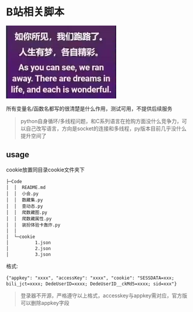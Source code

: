 # B站相关脚本

![run](./refs/run.jpg)

所有变量名/函数名都写的很清楚是什么作用，测试可用，不提供后续服务

> python自身循环/多线程问题，和C系列语言在抢购方面没什么竞争力，可以自己改写语言，方向是socket的连接和多线程，py版本目前几乎没什么提升空间了

## usage

cookie放置同目录cookie文件夹下

```
├─Code
│  │  README.md
│  │  小会.py
│  │  数藏集.py
│  │  查动态.py
│  │  爬数藏图.py
│  │  爬数藏属性.py
│  │  装扮体验卡轰炸.py
│  │
│  └─cookie
│          1.json
│          2.json
│          3.json
```

格式:

```
{"appkey": "xxxx", "accessKey": "xxxx", "cookie": "SESSDATA=xxx; bili_jct=xxxx; DedeUserID=xxxx; DedeUserID__ckMd5=xxxx; sid=xxx"}
```

> 登录器不开源，严格遵守以上格式，accesskey与appkey需对应，官方版可以删除appkey字段

